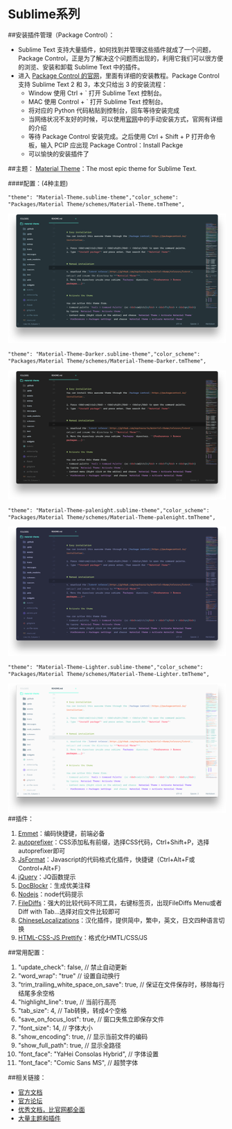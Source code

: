 # Sublime系列

##安装插件管理（Package Control）：

* Sublime Text 支持大量插件，如何找到并管理这些插件就成了一个问题，Package Control，正是为了解决这个问题而出现的，利用它我们可以很方便的浏览、安装和卸载 Sublime Text 中的插件。
* 进入 [Package Control 的官网](https://packagecontrol.io/installation)，里面有详细的安装教程。Package Control 支持 Sublime Text 2 和 3，本文只给出 3 的安装流程：
    * Window 使用 Ctrl + ` 打开 Sublime Text 控制台。
    * MAC 使用 Control + ` 打开 Sublime Text 控制台。
    * 将对应的 Python 代码粘贴到控制台，回车等待安装完成
    * 当网络状况不友好的时候，可以使用[官网](https://packagecontrol.io/installation)中的手动安装方式，官网有详细的介绍
    * 等待 Package Control 安装完成。之后使用 Ctrl + Shift + P 打开命令板，输入 PCIP 应出现 Package Control：Install Packge
    * 可以愉快的安装插件了

##主题：
[Material Theme](http://equinsuocha.io/material-theme/#/default)：The most epic theme for Sublime Text.

####配置：(4种主题)

```
"theme": "Material-Theme.sublime-theme","color_scheme": 
"Packages/Material Theme/schemes/Material-Theme.tmTheme",
```
![material-theme-default@2x](media/15103694266910/material-theme-default@2x.png)

```
"theme": "Material-Theme-Darker.sublime-theme","color_scheme": 
"Packages/Material Theme/schemes/Material-Theme-Darker.tmTheme",
```
![material-theme-darker@2x](media/15103694266910/material-theme-darker@2x.png)

```
"theme": "Material-Theme-palenight.sublime-theme","color_scheme": 
"Packages/Material Theme/schemes/Material-Theme-palenight.tmTheme",
```
![material-theme-palenight@2x](media/15103694266910/material-theme-palenight@2x.png)

```
"theme": "Material-Theme-Lighter.sublime-theme","color_scheme": 
"Packages/Material Theme/schemes/Material-Theme-Lighter.tmTheme",
```
![material-theme-lighter@2x](media/15103694266910/material-theme-lighter@2x.png)
##插件：
1. [Emmet](https://packagecontrol.io/packages/Emmet)：编码快捷键，前端必备
2. [autoprefixer](https://packagecontrol.io/packages/Autoprefixer)：CSS添加私有前缀，选择CSS代码，Ctrl+Shift+P，选择autoprefixer即可
3. [Js​Format](https://packagecontrol.io/packages/JsFormat)：Javascript的代码格式化插件，快捷键（Ctrl+Alt+F或Control+Alt+F）
4. [jQuery](https://packagecontrol.io/packages/jQuery)：JQ函数提示
5. [Doc​Blockr](https://packagecontrol.io/packages/DocBlockr)：生成优美注释
6. [Nodejs](https://packagecontrol.io/packages/Nodejs)：node代码提示
7. [File​Diffs](https://packagecontrol.io/packages/FileDiffs)：强大的比较代码不同工具，右键标签页，出现FileDiffs Menu或者Diff with Tab…选择对应文件比较即可
8. [Chinese​Localizations](https://packagecontrol.io/packages/ChineseLocalizations)：汉化插件，提供简中，繁中，英文，日文四种语言切换
9. [HTML-CSS-JS Prettify](https://packagecontrol.io/packages/HTML-CSS-JS%20Prettify)：格式化HMTL/CSS/JS

##常用配置：
1. "update_check": false, // 禁止自动更新
2. "word_wrap": "true" // 设置自动换行
3. "trim_trailing_white_space_on_save": true, // 保证在文件保存时，移除每行结尾多余空格
4. "highlight_line": true, // 当前行高亮
5. "tab_size": 4, // Tab转换，转成4个空格
6. "save_on_focus_lost": true, // 窗口失焦立即保存文件
7. "font_size": 14, // 字体大小
8. "show_encoding": true, // 显示当前文件的编码
9. "show_full_path": true, // 显示全路径
10. "font_face": "YaHei Consolas Hybrid", // 字体设置
11. "font_face": "Comic Sans MS", // 超赞字体

##相关链接：
* [官方文档](http://www.sublimetext.com/docs/3/)
* [官方论坛](https://forum.sublimetext.com/)
* [优秀文档，比官网都全面](http://sublime-text-unofficial-documentation.readthedocs.io/en/latest/)
* [大量主题和插件](https://packagecontrol.io/)


